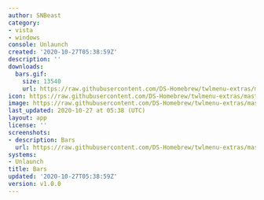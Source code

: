 ```yaml
---
author: SNBeast
category:
- vista
- windows
console: Unlaunch
created: '2020-10-27T05:38:59Z'
description: ''
downloads:
  bars.gif:
    size: 13540
    url: https://raw.githubusercontent.com/DS-Homebrew/twlmenu-extras/master/_nds/TWiLightMenu/unlaunch/backgrounds/bars.gif
icon: https://raw.githubusercontent.com/DS-Homebrew/twlmenu-extras/master/_nds/TWiLightMenu/unlaunch/backgrounds/bars.gif
image: https://raw.githubusercontent.com/DS-Homebrew/twlmenu-extras/master/_nds/TWiLightMenu/unlaunch/backgrounds/bars.gif
last_updated: 2020-10-27 at 05:38 (UTC)
layout: app
license: ''
screenshots:
- description: Bars
  url: https://raw.githubusercontent.com/DS-Homebrew/twlmenu-extras/master/_nds/TWiLightMenu/unlaunch/backgrounds/bars.gif
systems:
- Unlaunch
title: Bars
updated: '2020-10-27T05:38:59Z'
version: v1.0.0
---
```

